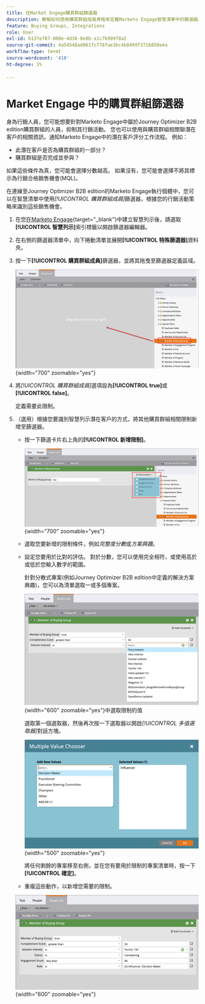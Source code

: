```yaml
---
title: 在Market Engage購買群組篩選器
description: 瞭解如何使用購買群組成員資格來定義Marketo Engage智慧清單中的篩選器。
feature: Buying Groups, Integrations
role: User
exl-id: b137e787-808e-4d36-8e8b-a1c7b999f8a2
source-git-commit: 4a54548ad061fc778fae3bc4b8499f3716850e4a
workflow-type: tm+mt
source-wordcount: '418'
ht-degree: 1%

---
```


# Market Engage 中的購買群組篩選器

身為行銷人員，您可能想要針對Marketo Engage中屬於Journey Optimizer B2B edition購買群組的人員，抑制其行銷活動。 您也可以使用與購買群組相關聯潛在客戶的相關資訊，通知Marketo Engage中的潛在客戶評分工作流程。 例如：

* 此潛在客戶是否為購買群組的一部分？
* 購買群組是否完成並參與？

如果這些條件為真，您可能會選擇分數越高。 如果沒有，您可能會選擇不將其標示為行銷合格銷售機會(MQL)。

在連線至Journey Optimizer B2B edition的Marketo Engage執行個體中，您可以在智慧清單中使用&#x200B;_[!UICONTROL 購買群組成員]_&#x200B;篩選器，根據您的行銷活動策略來識別這些銷售機會。

1. 在您[在Marketo Engage](https://experienceleague.adobe.com/en/docs/marketo/using/product-docs/core-marketo-concepts/smart-lists-and-static-lists/creating-a-smart-list/create-a-smart-list){target="_blank"}中建立智慧列示後，請選取&#x200B;**[!UICONTROL 智慧列示]**&#x200B;索引標籤以開啟篩選器編輯器。

1. 在右側的篩選器清單中，向下捲動清單並展開&#x200B;**[!UICONTROL 特殊篩選器]**&#x200B;資料夾。

1. 按一下&#x200B;**[!UICONTROL 購買群組成員]**&#x200B;篩選器，並將其拖曳至篩選器定義區域。

   ![將購買群組篩選的成員新增至智慧清單](./assets/me-member-of-buying-group-filter-add.png){width="700" zoomable="yes"}

1. 將&#x200B;_[!UICONTROL 購買群組成員]_&#x200B;選項設為&#x200B;**[!UICONTROL true]**&#x200B;或&#x200B;**[!UICONTROL false]**。

   定義需要此限制。

1. （選用）根據您要識別智慧列示潛在客戶的方式，將其他購買群組相關限制新增至篩選器。

   * 按一下篩選卡片右上角的&#x200B;**[!UICONTROL 新增限制]**。

     ![選取其他條件約束](./assets/me-member-of-buying-group-filter-add-constraint.png){width="700" zoomable="yes"}

   * 選取您要新增的限制條件，例如&#x200B;_完整度分數_&#x200B;或&#x200B;_方案興趣_。

   * 設定您要用於比對的評估。 對於分數，您可以使用完全相符，或使用高於或低於您輸入數字的範圍。

     針對分散式專案(例如Journey Optimizer B2B edition中定義的解決方案興趣)，您可以為清單選取一或多個專案。

     ![從清單](./assets/me-member-of-buying-group-filter-constraint-list.png){width="600" zoomable="yes"}中選取限制的值

     選取第一個選取器，然後再次按一下選取器以開啟&#x200B;_[!UICONTROL 多值選取器]_&#x200B;對話方塊。

     ![為條件約束選取多個值](./assets/me-member-of-buying-group-filter-constraint-multiple-value.png){width="500" zoomable="yes"}

     將任何剩餘的專案移至右側，並在您有要用於限制的專案清單時，按一下&#x200B;**[!UICONTROL 確定]**。

   * 重複這些動作，以新增您需要的限制。

   ![具有多重限制的「購買群組」成員](./assets/me-member-of-buying-group-filter-constraints-complete.png){width="600" zoomable="yes"}
